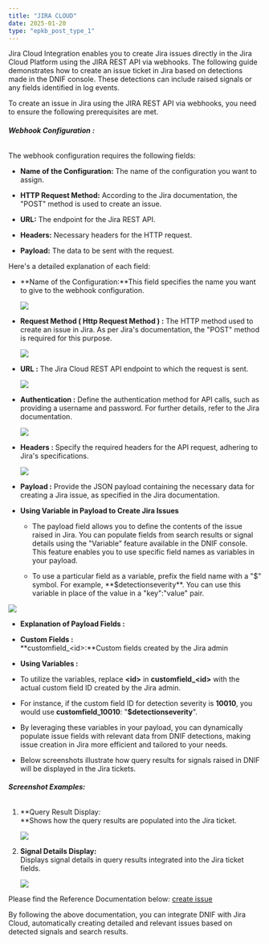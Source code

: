 ```yaml
---
title: "JIRA CLOUD"
date: 2025-01-20
type: "epkb_post_type_1"
---
```


Jira Cloud Integration enables you to create Jira issues directly in the Jira Cloud Platform using the JIRA REST API via webhooks. The following guide demonstrates how to create an issue ticket in Jira based on detections made in the DNIF console. These detections can include raised signals or any fields identified in log events. 

To create an issue in Jira using the JIRA REST API via webhooks, you need to ensure the following prerequisites are met.

###### **Webhook Configuration :**

The webhook configuration requires the following fields:

- **Name of the Configuration:** The name of the configuration you want to assign.

- **HTTP Request Method:** According to the Jira documentation, the "POST" method is used to create an issue.

- **URL:** The endpoint for the Jira REST API.

- **Headers:** Necessary headers for the HTTP request.

- **Payload:** The data to be sent with the request.

Here's a detailed explanation of each field:

- **Name of the Configuration:**This field specifies the name you want to give to the webhook configuration.  
      
    ![](./jira-cloud-img/AD_4nXemQZNZJqaJa9WrsJoeCRUzA6czjW3aXaoJdZoc1reVjF4VdlMtRHP8pPB755iJ9yqe-Bfu5RmkHamaful04ibp3wFdZkby00Gv8MT0YgGaEKOtzyJQalGLycr8htVETDo1kQQKtMup_ltBacRr2xsxK3au)

- **Request Method ( Http Request Method ) :** The HTTP method used to create an issue in Jira. As per Jira's documentation, the "POST" method is required for this purpose.  
      
    ![](./jira-cloud-img/AD_4nXdW8Rz8qktn_Mty39d1sXSef83UVN4ov-wJuWdHFEQ9ui_cTFZ-wgltdPCULmpNlRMSIcZ1zC_xF6Fwo7huY7AlZVnwhFw-n4ze6zAvoDzYEavRS8paMUv9HfcSKJrS1MUuaAnfUouShbvbH1tRXj-wD5oC)
      
    

- **URL :** The Jira Cloud REST API endpoint to which the request is sent.  
      
    ![](./jira-cloud-img/AD_4nXcGveQ0DQmx8eLV5Z7iAAHnITF_apyanHy7Hv6VCoAFcIDFzs7ufD-v6PIltD4NO3eY-GpiMR2bK5W4bgTdt3N-QRkW9FAxx3Vy5tCyUPFE7-qGYwr83EuQtBh3ivVi1pjBGr1KdPY-eGqi0mIzho0pX1NP)
      
    

- **Authentication :** Define the authentication method for API calls, such as providing a username and password. For further details, refer to the Jira documentation.  
      
    ![](./jira-cloud-img/AD_4nXck0bY6f0W_4X0eK542jVf4o-m9f9e7p_hD3U3N3I8s_9x_Tz_Q6A5R_Yw_1X_O7j_H3M2q_N_L4K1J0i_G8F_E9D_C_B_A)
      
    

- **Headers :** Specify the required headers for the API request, adhering to Jira's specifications.  
      
    ![](./jira-cloud-img/AD_4nXf9x_K0H2L4M6N8O1P0Q2R4S6T8U0V2W4X6Y8Z_A1B3C5D7E9F1G3H5I7J9K1L3M5N7O9P_R_S_T_U_V_W_X_Y_Z)
      
    

- **Payload :** Provide the JSON payload containing the necessary data for creating a Jira issue, as specified in the Jira documentation.

- **Using Variable in Payload to Create Jira Issues**
    - The payload field allows you to define the contents of the issue raised in Jira. You can populate fields from search results or signal details using the "Variable" feature available in the DNIF console. This feature enables you to use specific field names as variables in your payload.
    
    - To use a particular field as a variable, prefix the field name with a "$" symbol. For example, **$detectionseverity**. You can use this variable in place of the value in a "key":"value" pair.  
        

![](./jira-cloud-img/Using-Variable-in-Payload-to-Create-Jira-Issues.webp)

- **Explanation of Payload Fields :**

- **Custom Fields :**  
    **customfield\_&lt;id&gt;:**Custom fields created by the Jira admin

- **Using Variables :**

- To utilize the variables, replace **&lt;id&gt;** in **customfield\_&lt;id&gt;** with the actual custom field ID created by the Jira admin.

- For instance, if the custom field ID for detection severity is **10010**, you would use **customfield\_10010**: "**$detectionseverity**".

- By leveraging these variables in your payload, you can dynamically populate issue fields with relevant data from DNIF detections, making issue creation in Jira more efficient and tailored to your needs.

- Below screenshots illustrate how query results for signals raised in DNIF will be displayed in the Jira tickets.  
    

###### **Screenshot Examples:**

1. **Query Result Display:  
    **Shows how the query results are populated into the Jira ticket.  
      
    ![](./jira-cloud-img/AD_4nXdIO45qShZTqdMC1iVKgsaZokpPdCVITYZ8fNJhIzt2RBaMzfC5vkzKZtOOtDJd9TksSeJImzzTdZoBjbvtYwogdWJWFdmKWUzzzTUThbSpUoY-fd-0AUl41krCLAlE49J19FHRKBmFU_pWGVUD8ugoZs2p)
      
    

3. **Signal Details Display:**  
    Displays signal details in query results integrated into the Jira ticket fields.  
      
    ![](./jira-cloud-img/AD_4nXeqEtkDudrL1Yz2TMY1p20uu1Ur8ccZIG-QvGwMFQdZpbv900RWIzBiMCXbmjfna6pclS_e2Xoz7WDKDBrQbgDt8e9zLlZ14tUY_i3Y5qFwLw8uHK15dnCffUlVW_BdMf2k8n3O_WrgN2Kk2s5IFUr1a435)
    

Please find the Reference Documentation below: [create issue](https://developer.atlassian.com/cloud/jira/platform/rest/v3/api-group-issues/#api-rest-api-3-issue-post) 

By following the above documentation, you can integrate DNIF with Jira Cloud, automatically creating detailed and relevant issues based on detected signals and search results.
